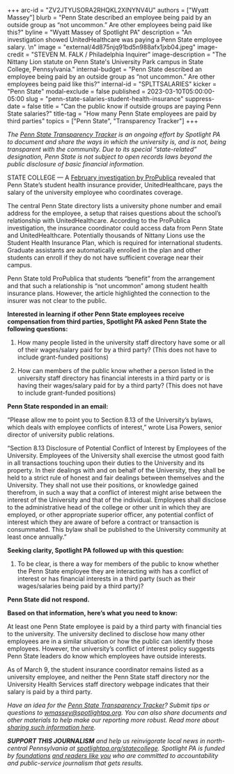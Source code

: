 +++
arc-id = "ZV2JTYUSORA2RHQKL2XINYNV4U"
authors = ["Wyatt Massey"]
blurb = "Penn State described an employee being paid by an outside group as “not uncommon.” Are other employees being paid like this?"
byline = "Wyatt Massey of Spotlight PA"
description = "An investigation showed UnitedHealthcare was paying a Penn State employee salary. \n"
image = "external/4d875njq91bd5n988afx1jxb04.jpeg"
image-credit = "STEVEN M. FALK / Philadelphia Inquirer"
image-description = "The Nittany Lion statute on Penn State's University Park campus in State College, Pennsylvania."
internal-budget = "Penn State described an employee being paid by an outside group as “not uncommon.” Are other employees being paid like this?"
internal-id = "SPLTTSALARIES"
kicker = "Penn State"
modal-exclude = false
published = 2023-03-10T05:00:00-05:00
slug = "penn-state-salaries-student-health-insurance"
suppress-date = false
title = "Can the public know if outside groups are paying Penn State salaries?"
title-tag = "How many Penn State employees are paid by third parties"
topics = ["Penn State", "Transparency Tracker"]
+++

<i>The </i><a href="https://www.spotlightpa.org/statecollege/transparency-tracker"><i>Penn State Transparency Tracker</i></a><i> is an ongoing effort by Spotlight PA to document and share the ways in which the university is, and is not, being transparent with the community. Due to its special “state-related” designation, Penn State is not subject to open records laws beyond the public disclosure of basic financial information.</i>

STATE COLLEGE — A <a href="https://www.propublica.org/article/unitedhealth-healthcare-insurance-denial-ulcerative-colitis">February investigation by ProPublica</a> revealed that Penn State’s student health insurance provider, UnitedHealthcare, pays the salary of the university employee who coordinates coverage.

The central Penn State directory lists a university phone number and email address for the employee, a setup that raises questions about the school’s relationship with UnitedHealthcare. According to the ProPublica investigation, the insurance coordinator could access data from Penn State and UnitedHealthcare. Potentially thousands of Nittany Lions use the Student Health Insurance Plan, which is required for international students. Graduate assistants are automatically enrolled in the plan and other students can enroll if they do not have sufficient coverage near their campus.

Penn State told ProPublica that students “benefit” from the arrangement and that such a relationship is “not uncommon” among student health insurance plans. However, the article highlighted the connection to the insurer was not clear to the public.

<script src="https://www.spotlightpa.org/embed.js" async></script><div data-spl-embed-version="1" data-spl-src="https://www.spotlightpa.org/embeds/newsletter/?cta=Sign%20up%20for%20our%20new%20regional%20newsletter%2C%20%3Cb%3ETalk%20of%20the%20Town%3C%2Fb%3E%2C%20and%20get%20all%20the%20news%20and%20notes%20from%20State%20College%20and%20north-central%20PA.&button=Sign%20Up%20Now&preselect=state_college&eyebrow=DON'T%20MISS%20A%20BEAT"></div>

<b>Interested in learning if other Penn State employees receive compensation from third parties, Spotlight PA asked Penn State the following questions:</b>

1. How many people listed in the university staff directory have some or all of their wages/salary paid for by a third party? (This does not have to include grant-funded positions)

2. How can members of the public know whether a person listed in the university staff directory has financial interests in a third party or is having their wages/salary paid for by a third party? (This does not have to include grant-funded positions)

<b>Penn State responded in an email:</b>

“Please allow me to point you to Section 8.13 of the University’s bylaws, which deals with employee conflicts of interest,” wrote Lisa Powers, senior director of university public relations.

“Section 8.13 Disclosure of Potential Conflict of Interest by Employees of the University. Employees of the University shall exercise the utmost good faith in all transactions touching upon their duties to the University and its property. In their dealings with and on behalf of the University, they shall be held to a strict rule of honest and fair dealings between themselves and the University. They shall not use their positions, or knowledge gained therefrom, in such a way that a conflict of interest might arise between the interest of the University and that of the individual. Employees shall disclose to the administrative head of the college or other unit in which they are employed, or other appropriate superior officer, any potential conflict of interest which they are aware of before a contract or transaction is consummated. This bylaw shall be published to the University community at least once annually.”

<script src="https://www.spotlightpa.org/embed.js" async></script><div data-spl-embed-version="1" data-spl-src="https://www.spotlightpa.org/embeds/donate/"></div>

<b>Seeking clarity, Spotlight PA followed up with this question:</b>

1. To be clear, is there a way for members of the public to know whether the Penn State employee they are interacting with has a conflict of interest or has financial interests in a third party (such as their wages/salaries being paid by a third party)?

<b>Penn State did not respond.</b>

<b>Based on that information, here’s what you need to know:</b>

At least one Penn State employee is paid by a third party with financial ties to the university. The university declined to disclose how many other employees are in a similar situation or how the public can identify those employees. However, the university’s conflict of interest policy suggests Penn State leaders do know which employees have outside interests.

As of March 9, the student insurance coordinator remains listed as a university employee, and neither the Penn State staff directory nor the University Health Services staff directory webpage indicates that their salary is paid by a third party.

<script src="https://www.spotlightpa.org/embed.js" async></script><div data-spl-embed-version="1" data-spl-src="https://www.spotlightpa.org/embeds/tips/?tip_text=Do%20you%20have%20a%20tip%20about%20Penn%20State%3F%20We%20want%20to%20hear%20from%20you."></div>

<i>Have an idea for the </i><a href="https://www.spotlightpa.org/statecollege/transparency-tracker"><i>Penn State Transparency Tracker</i></a><i>? Submit tips or questions to </i><a href="mailto:wmassey@spotlightpa.org"><i>wmassey@spotlightpa.org</i></a><i>. You can also share documents and other materials to help make our reporting more robust. Read more about </i><a href="https://www.spotlightpa.org/statecollege/transparency-tracker"><i>sharing such information here</i></a><i>.</i>

<i><b>SUPPORT THIS JOURNALISM</b></i><i> and help us reinvigorate local news in north-central Pennsylvania at </i><a href="https://checkout.fundjournalism.org/memberform?org_id=spotlightpa&campaign=7015G0000013pUYQAY&utm_source=www.spotlightpa.org&utm_medium=statecollege:section&utm_campaign=statecollege:main"><i>spotlightpa.org/statecollege</i></a><i>. Spotlight PA is funded by </i><a href="https://www.spotlightpa.org/support"><i>foundations</i></a><i> </i><a href="https://www.spotlightpa.org/support"><i>and readers like you</i></a><i> who are committed to accountability and public-service journalism that gets results.</i>
